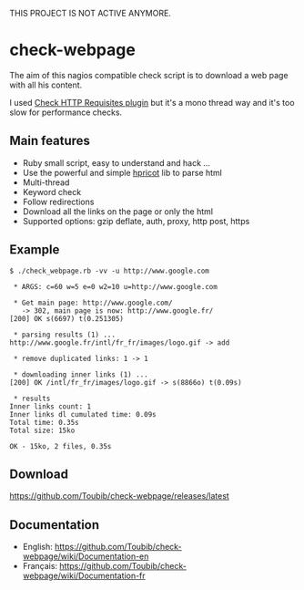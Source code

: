 THIS PROJECT IS NOT ACTIVE ANYMORE.

check-webpage
=============

The aim of this nagios compatible check script is to download a web page with all his content.

I used [Check HTTP Requisites plugin](http://www.nagiosexchange.org/cgi-bin/page.cgi?g=Detailed%2F1352.html;d=1) but it's a mono thread way and it's too slow for performance checks.

Main features
-------------

 * Ruby small script, easy to understand and hack ...
 * Use the powerful and simple [hpricot](https://github.com/hpricot/hpricot) lib to parse html
 * Multi-thread
 * Keyword check
 * Follow redirections
 * Download all the links on the page or only the html 
 * Supported options: gzip deflate, auth, proxy, http post, https

Example
-------

```
$ ./check_webpage.rb -vv -u http://www.google.com

 * ARGS: c=60 w=5 e=0 w2=10 u=http://www.google.com

 * Get main page: http://www.google.com/
   -> 302, main page is now: http://www.google.fr/
[200] OK s(6697) t(0.251305)

 * parsing results (1) ...
http://www.google.fr/intl/fr_fr/images/logo.gif -> add

 * remove duplicated links: 1 -> 1

 * downloading inner links (1) ...
[200] OK /intl/fr_fr/images/logo.gif -> s(8866o) t(0.09s)

 * results
Inner links count: 1
Inner links dl cumulated time: 0.09s
Total time: 0.35s
Total size: 15ko

OK - 15ko, 2 files, 0.35s
```
Download
--------

https://github.com/Toubib/check-webpage/releases/latest

Documentation
-------------

 * English: https://github.com/Toubib/check-webpage/wiki/Documentation-en
 * Français: https://github.com/Toubib/check-webpage/wiki/Documentation-fr
